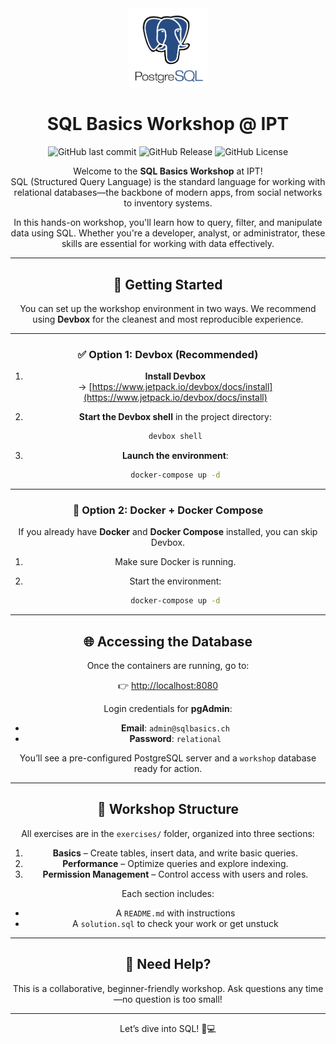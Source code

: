 <div align="center">

<img src="./assets/img/postgres-logo.png" alt="Sql Basics" width="25%">

# SQL Basics Workshop @ IPT

![GitHub last commit](https://img.shields.io/github/last-commit/f4z3r/vault-workshop)
![GitHub Release](https://img.shields.io/github/v/release/f4z3r/vault-workshop)
![GitHub License](https://img.shields.io/github/license/f4z3r/vault-workshop)

Welcome to the **SQL Basics Workshop** at IPT!  
SQL (Structured Query Language) is the standard language for working with relational databases—the backbone of modern apps, from social networks to inventory systems.

In this hands-on workshop, you'll learn how to query, filter, and manipulate data using SQL. Whether you're a developer, analyst, or administrator, these skills are essential for working with data effectively.

---

## 🚀 Getting Started

You can set up the workshop environment in two ways. We recommend using **Devbox** for the cleanest and most reproducible experience.

---

### ✅ Option 1: Devbox (Recommended)

1. **Install Devbox**  
   → [https://www.jetpack.io/devbox/docs/install](https://www.jetpack.io/devbox/docs/install)

2. **Start the Devbox shell** in the project directory:

   ```bash
   devbox shell
   ```

3. **Launch the environment**:

   ```bash
   docker-compose up -d
   ```

---

### 🐳 Option 2: Docker + Docker Compose

If you already have **Docker** and **Docker Compose** installed, you can skip Devbox.

1. Make sure Docker is running.
2. Start the environment:

   ```bash
   docker-compose up -d
   ```

---

## 🌐 Accessing the Database

Once the containers are running, go to:

👉 [http://localhost:8080](http://localhost:8080)

Login credentials for **pgAdmin**:

- **Email**: `admin@sqlbasics.ch`  
- **Password**: `relational`

You’ll see a pre-configured PostgreSQL server and a `workshop` database ready for action.

---

## 📝 Workshop Structure

All exercises are in the `exercises/` folder, organized into three sections:

1. **Basics** – Create tables, insert data, and write basic queries.
2. **Performance** – Optimize queries and explore indexing.
3. **Permission Management** – Control access with users and roles.

Each section includes:

- A `README.md` with instructions
- A `solution.sql` to check your work or get unstuck

---

## 🙋 Need Help?

This is a collaborative, beginner-friendly workshop. Ask questions any time—no question is too small!

---

Let’s dive into SQL! 🧠💻
